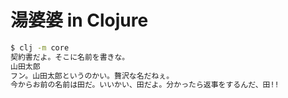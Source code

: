 # 湯婆婆 in Clojure

```sh
$ clj -m core
契約書だよ。そこに名前を書きな。
山田太郎
フン。山田太郎というのかい。贅沢な名だねぇ。
今からお前の名前は田だ。いいかい、田だよ。分かったら返事をするんだ、田!!
```
